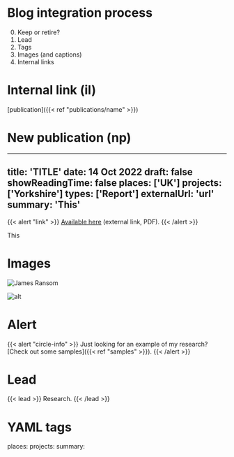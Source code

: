 # Blog integration process

0. Keep or retire?
1. Lead
2. Tags
3. Images (and captions)
4. Internal links

# Internal link (il)

[publication]({{< ref "publications/name" >}})

# New publication (np)

---
title: 'TITLE'
date: 14 Oct 2022
draft: false
showReadingTime: false
places: ['UK']
projects: ['Yorkshire']
types: ['Report']
externalUrl: 'url'
summary: 'This'
---

{{< alert "link" >}}
[Available here](url) (external link, PDF).
{{< /alert >}}

This

# Images

![James Ransom](author.jpg "James Ransom")

![alt](images/wine.jpg "Photo credit: [Unsplash](https://unsplash.com/photos/rFOrSRlkno0)")

# Alert

{{< alert "circle-info" >}}
Just looking for an example of my research? [Check out some samples]({{< ref "samples" >}}).
{{< /alert >}}

# Lead

{{< lead >}} Research. {{< /lead >}}

# YAML tags

places:
projects:
summary: 